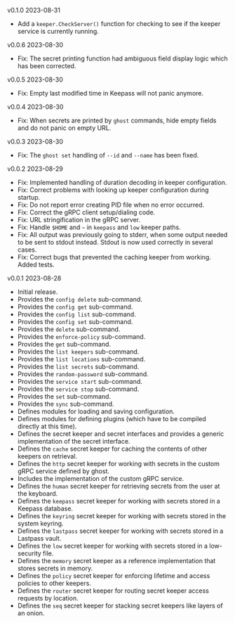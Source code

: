 v0.1.0  2023-08-31

 * Add a `keeper.CheckServer()` function for checking to see if the keeper service is currently running.

v0.0.6  2023-08-30

 * Fix: The secret printing function had ambiguous field display logic which has been corrected.

v0.0.5  2023-08-30

 * Fix: Empty last modified time in Keepass will not panic anymore.

v0.0.4  2023-08-30

 * Fix: When secrets are printed by `ghost` commands, hide empty fields and do not panic on empty URL.

v0.0.3  2023-08-30

 * Fix: The `ghost set` handling of `--id` and `--name` has been fixed.

v0.0.2  2023-08-29

 * Fix: Implemented handling of duration decoding in keeper configuration.
 * Fix: Correct problems with looking up keeper configuration during startup.
 * Fix: Do not report error creating PID file when no error occurred.
 * Fix: Correct the gRPC client setup/dialing code.
 * Fix: URL stringification in the gRPC server.
 * Fix: Handle `$HOME` and `~` in `keepass` and `low` keeper paths.
 * Fix: All output was previously going to stderr, when some output needed to be sent to stdout instead. Stdout is now used correctly in several cases.
 * Fix: Correct bugs that prevented the caching keeper from working. Added tests.

v0.0.1  2023-08-28

 * Initial release.
 * Provides the `config delete` sub-command.
 * Provides the `config get` sub-command.
 * Provides the `config list` sub-command.
 * Provides the `config set` sub-command.
 * Provides the `delete` sub-command.
 * Provides the `enforce-policy` sub-command.
 * Provides the `get` sub-command.
 * Provides the `list keepers` sub-command.
 * Provides the `list locations` sub-command.
 * Provides the `list secrets` sub-command.
 * Provides the `random-password` sub-command.
 * Provides the `service start` sub-command.
 * Provides the `service stop` sub-command.
 * Provides the `set` sub-command.
 * Provides the `sync` sub-command.
 * Defines modules for loading and saving configuration.
 * Defines modules for defining plugins (which have to be compiled directly at this time).
 * Defines the secret keeper and secret interfaces and provides a generic implementation of the secret interface.
 * Defines the `cache` secret keeper for caching the contents of other keepers on retrieval.
 * Defines the `http` secret keeper for working with secrets in the custom gRPC service defined by ghost.
 * Includes the implementation of the custom gRPC service.
 * Defines the `human` secret keeper for retrieving secrets from the user at the keyboard.
 * Defines the `keepass` secret keeper for working with secrets stored in a Keepass database.
 * Defines the `keyring` secret keeper for working with secrets stored in the system keyring.
 * Defines the `lastpass` secret keeper for working with secrets stored in a Lastpass vault.
 * Defines the `low` secret keeper for working with secrets stored in a low-security file.
 * Defines the `memory` secret keeper as a reference implementation that stores secrets in memory.
 * Defines the `policy` secret keeper for enforcing lifetime and access policies to other keepers.
 * Defines the `router` secret keeper for routing secret keeper access requests by location.
 * Defines the `seq` secret keeper for stacking secret keepers like layers of an onion.
